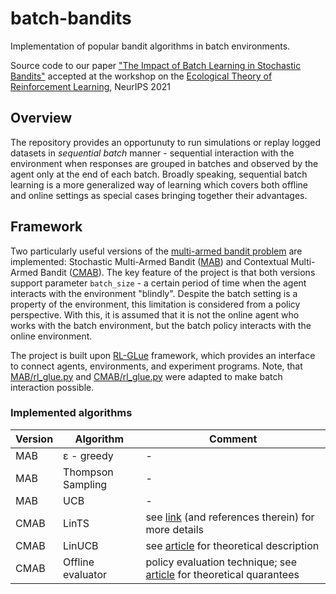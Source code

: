 # batch-bandits
Implementation of popular bandit algorithms in batch environments. 

Source code to our paper ["The Impact of Batch Learning in Stochastic Bandits"](https://arxiv.org/abs/2111.02071) accepted at the workshop on the [Ecological Theory of Reinforcement Learning](https://sites.google.com/view/ecorl2021/home?authuser=0), NeurIPS 2021

## Overview

The repository provides an opportunuty to run simulations or replay logged datasets in _sequential batch_ manner -  sequential interaction with the environment when responses are grouped in batches and observed by the agent only at the end of each batch. Broadly speaking, sequential batch learning is a more generalized way of learning which covers both offline and online settings as special cases bringing together their advantages.


## Framework

Two particularly useful versions of the [multi-armed bandit problem](https://en.wikipedia.org/wiki/Multi-armed_bandit#Contextual_bandit) are implemented: Stochastic Multi-Armed Bandit ([MAB](MAB)) and Contextual Multi-Armed Bandit ([CMAB](CMAB)).
The key feature of the project is that both versions support parameter `batch_size` - a certain period of time when the agent interacts with the environment "blindly". Despite the batch setting is a property of the environment, this limitation is considered from a policy perspective. With this, it is assumed that it is not the online agent who works with the batch environment, but the batch policy interacts with the online environment.

The project is built upon [RL-GLue](https://sites.google.com/a/rl-community.org/rl-glue/Home?authuser=0) framework, which provides an interface to connect agents, environments, and experiment programs. Note, that [MAB/rl_glue.py](MAB/rl_glue.py) and [CMAB/rl_glue.py](CMAB/rl_glue.py) were adapted to make batch interaction possible.

### Implemented algorithms

Version | Algorithm | Comment
------------ | ------------- | ------------- 
MAB | ε - greedy | -
MAB | Thompson Sampling | -
MAB | UCB | -
CMAB | LinTS | see [link](https://gdmarmerola.github.io/ts-for-contextual-bandits/) (and references therein) for more details
CMAB | LinUCB | see [article](https://arxiv.org/abs/1003.0146) for theoretical description
CMAB | Offline evaluator | policy evaluation technique; see [article](https://arxiv.org/abs/1003.5956) for theoretical quarantees
